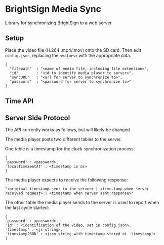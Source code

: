 # BrightSign Media Sync

Library for synchronizing BrightSign to a web server.

## Setup

Place the video file (H.264 .mp4/.mov) onto the SD card.  Then edit `config.json`, replacing the `<values>` with the appropriate data.

```
{
  "filepath"  : "<name of media file, including file extension>",
  "id"        : "<id to identify media player to server>",
  "syncURL"   : "<url for server to synchronize to>",
  "password"  : "<password for server to synchronize to>"
}

```

## Time API


## Server Side Protocol

The API currently works as follows, but will likely be changed

The media player posts two different tables to the server.

One table is a timestamp for the clock synchronization process:


```
{
'password' : <password>,
'localTimeSentAt' : <timestamp in ms>
}
```

The media player expects to receive the following response:

```
"<original timestamp sent to the server> | <timestamp when server received request> | <timestamp when server sent response>"
```

The other table the media player sends to the server is used to report when the last cycle started:

```
{
'password' : <password>,
'id' : <identification of the video, set in config.json>,
'timestamp' : <js string>,
'timestampJSON' : <json string with timestamp stored at 'timestamp'>
}
```
